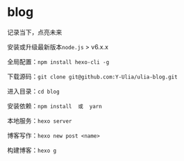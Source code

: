 # blog
记录当下，点亮未来

安装或升级最新版本`node.js` > v6.x.x

全局配置：`npm install hexo-cli -g`

下载源码：`git clone git@github.com:Y-Ulia/ulia-blog.git`

进入目录：`cd blog`

安装依赖：`npm install  或  yarn` 

本地服务：`hexo server`

博客写作：`hexo new post <name>`

构建博客：`hexo g`
